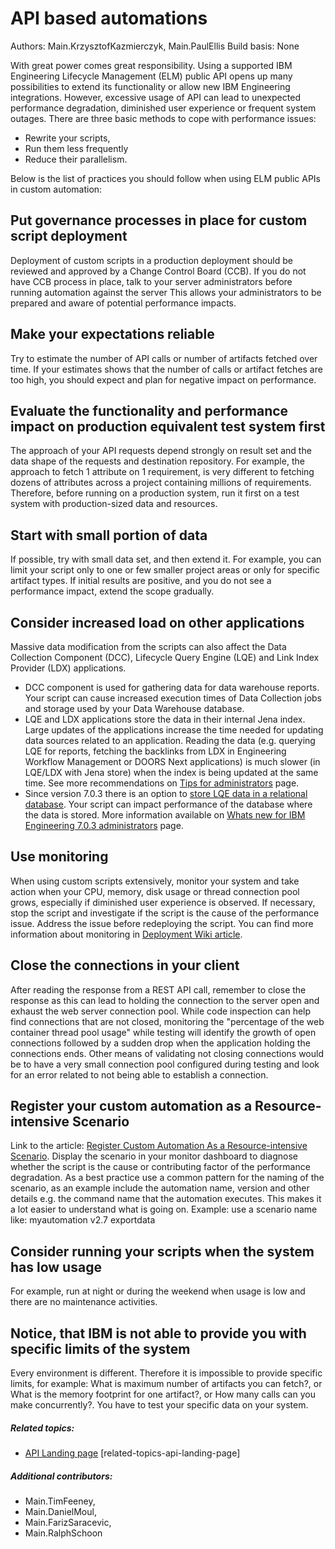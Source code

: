 # API based automations 

Authors: Main.KrzysztofKazmierczyk, Main.PaulEllis 
Build basis: None 

With great power comes great responsibility. Using a supported IBM
Engineering Lifecycle Management (ELM) public API opens up many
possibilities to extend its functionality or allow new IBM Engineering
integrations. However, excessive usage of API can lead to unexpected
performance degradation, diminished user experience or frequent system
outages. There are three basic methods to cope with performance issues:

-   Rewrite your scripts,
-   Run them less frequently
-   Reduce their parallelism.

Below is the list of practices you should follow when using ELM public
APIs in custom automation:

## Put governance processes in place for custom script deployment

Deployment of custom scripts in a production deployment should be
reviewed and approved by a Change Control Board (CCB). If you do not
have CCB process in place, talk to your server administrators before
running automation against the server This allows your administrators to
be prepared and aware of potential performance impacts.

## Make your expectations reliable

Try to estimate the number of API calls or number of artifacts fetched
over time. If your estimates shows that the number of calls or artifact
fetches are too high, you should expect and plan for negative impact on
performance.

## Evaluate the functionality and performance impact on production equivalent test system first

The approach of your API requests depend strongly on result set and the
data shape of the requests and destination repository. For example, the
approach to fetch 1 attribute on 1 requirement, is very different to
fetching dozens of attributes across a project containing millions of
requirements. Therefore, before running on a production system, run it
first on a test system with production-sized data and resources.

## Start with small portion of data

If possible, try with small data set, and then extend it. For example,
you can limit your script only to one or few smaller project areas or
only for specific artifact types. If initial results are positive, and
you do not see a performance impact, extend the scope gradually.

## Consider increased load on other applications

Massive data modification from the scripts can also affect the Data
Collection Component (DCC), Lifecycle Query Engine (LQE) and Link Index
Provider (LDX) applications.

-   DCC component is used for gathering data for data warehouse reports.
    Your script can cause increased execution times of Data Collection
    jobs and storage used by your Data Warehouse database.
-   LQE and LDX applications store the data in their internal Jena
    index. Large updates of the applications increase the time needed
    for updating data sources related to an application. Reading the
    data (e.g. querying LQE for reports, fetching the backlinks from LDX
    in Engineering Workflow Management or DOORS Next applications) is
    much slower (in LQE/LDX with Jena store) when the index is being
    updated at the same time. See more recommendations on [Tips for
    administrators](https://www.ibm.com/docs/en/engineering-lifecycle-management-suite/lifecycle-management/7.0.3?topic=builder-best-practices-creating-reports-report#c_best_practices_for_creating_reports_with_RB__best_prac3__title__1)
    page.
-   Since version 7.0.3 there is an option to [store LQE data in a
    relational
    database](https://www.ibm.com/docs/en/engineering-lifecycle-management-suite/lifecycle-management/7.0.3?topic=overview-lqe-relational-store).
    Your script can impact performance of the database where the data is
    stored. More information available on [Whats new for IBM Engineering
    7.0.3
    administrators](https://jazz.net/blog/index.php/2023/12/06/whats-new-for-ibm-engineering-7-0-3-administrators/)
    page.

## Use monitoring

When using custom scripts extensively, monitor your system and take
action when your CPU, memory, disk usage or thread connection pool
grows, especially if diminished user experience is observed. If
necessary, stop the script and investigate if the script is the cause of
the performance issue. Address the issue before redeploying the script.
You can find more information about monitoring in [Deployment Wiki
article](DeploymentMonitoring).

## Close the connections in your client

After reading the response from a REST API call, remember to close the
response as this can lead to holding the connection to the server open
and exhaust the web server connection pool. While code inspection can
help find connections that are not closed, monitoring the "percentage of
the web container thread pool usage" while testing will identify the
growth of open connections followed by a sudden drop when the
application holding the connections ends. Other means of validating not
closing connections would be to have a very small connection pool
configured during testing and look for an error related to not being
able to establish a connection.

## Register your custom automation as a Resource-intensive Scenario

Link to the article: [Register Custom Automation As a Resource-intensive
Scenario](CreateCustomScenarios). Display the scenario in your monitor
dashboard to diagnose whether the script is the cause or contributing
factor of the performance degradation. As a best practice use a common
pattern for the naming of the scenario, as an example include the
automation name, version and other details e.g. the command name that
the automation executes. This makes it a lot easier to understand what
is going on. Example: use a scenario name like: myautomation v2.7
exportdata

## Consider running your scripts when the system has low usage

For example, run at night or during the weekend when usage is low and
there are no maintenance activities.

## Notice, that IBM is not able to provide you with specific limits of the system

Every environment is different. Therefore it is impossible to provide
specific limits, for example: What is maximum number of artifacts you
can fetch?, or What is the memory footprint for one artifact?, or How
many calls can you make concurrently?. You have to test your specific
data on your system.

##### Related topics: 
* [API Landing page](ELMProductAPILanding) [related-topics-api-landing-page]

##### Additional contributors: 
* Main.TimFeeney, 
* Main.DanielMoul, 
* Main.FarizSaracevic, 
* Main.RalphSchoon
